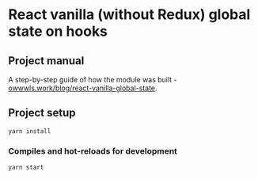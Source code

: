 # React vanilla (without Redux) global state on hooks

## Project manual
A step-by-step guide of how the module was built - [owwwls.work/blog/react-vanilla-global-state](http://owwwls.work/blog/react-vanilla-global-state).

## Project setup
```
yarn install
```

### Compiles and hot-reloads for development
```
yarn start
```
